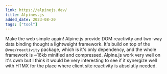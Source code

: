 ```yaml
---
link: https://alpinejs.dev/
title: Alpines.js
added_date: 2023-08-20
tags: ["tool"]
---
```

Make the web simple again! Alpine.js provide DOM reactivity and
two-way data binding thought a lightweight framework. It's build on top of
the `@vue/reactivity` package, which is it's only dependency, and the whole
framework is ~16kb minified and compressed. Alpine.js work very well on it's
owm but I think it would be very interesting to see if it synergize well with
HTMX for the place where client site reactivity is absolutly needed.
